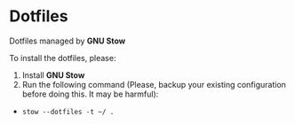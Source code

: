 # Dotfiles
Dotfiles managed by **GNU Stow**

To install the dotfiles, please:
1. Install **GNU Stow**
2. Run the following command (Please, backup your existing configuration before doing this. It may be harmful):
  - `stow --dotfiles -t ~/ .`
